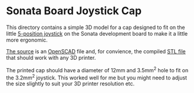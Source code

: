 # Sonata Board Joystick Cap

This directory contains a simple 3D model for a cap designed to fit on the 
little [5-position joystick](https://www.te.com/en/product-2425755-1.html) 
on the Sonata development board to make it a little more ergonomic.

[The source](sonata-joystick-cap.scad) is an [OpenSCAD](http://openscad.org) 
file and, for convience, the compiled [STL file](sonata-joystick-cap.stl) that 
should work with any 3D printer.

The printed cap should have a diameter of 12mm and 3.5mm<sup>2</sup> hole to fit on the 3.2mm<sup>2</sup> joystick.
This worked well for me but you might need to adjust the size slightly to suit your 3D printer resolution etc.
